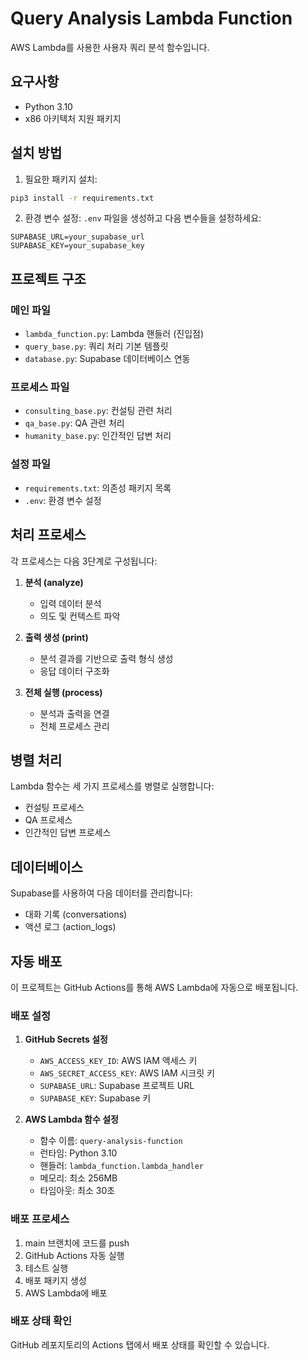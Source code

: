 # Query Analysis Lambda Function

AWS Lambda를 사용한 사용자 쿼리 분석 함수입니다.

## 요구사항

- Python 3.10
- x86 아키텍처 지원 패키지

## 설치 방법

1. 필요한 패키지 설치:
```bash
pip3 install -r requirements.txt
```

2. 환경 변수 설정:
`.env` 파일을 생성하고 다음 변수들을 설정하세요:
```
SUPABASE_URL=your_supabase_url
SUPABASE_KEY=your_supabase_key
```

## 프로젝트 구조

### 메인 파일
- `lambda_function.py`: Lambda 핸들러 (진입점)
- `query_base.py`: 쿼리 처리 기본 템플릿
- `database.py`: Supabase 데이터베이스 연동

### 프로세스 파일
- `consulting_base.py`: 컨설팅 관련 처리
- `qa_base.py`: QA 관련 처리
- `humanity_base.py`: 인간적인 답변 처리

### 설정 파일
- `requirements.txt`: 의존성 패키지 목록
- `.env`: 환경 변수 설정

## 처리 프로세스

각 프로세스는 다음 3단계로 구성됩니다:

1. **분석 (analyze)**
   - 입력 데이터 분석
   - 의도 및 컨텍스트 파악

2. **출력 생성 (print)**
   - 분석 결과를 기반으로 출력 형식 생성
   - 응답 데이터 구조화

3. **전체 실행 (process)**
   - 분석과 출력을 연결
   - 전체 프로세스 관리

## 병렬 처리

Lambda 함수는 세 가지 프로세스를 병렬로 실행합니다:
- 컨설팅 프로세스
- QA 프로세스
- 인간적인 답변 프로세스

## 데이터베이스

Supabase를 사용하여 다음 데이터를 관리합니다:
- 대화 기록 (conversations)
- 액션 로그 (action_logs)

## 자동 배포

이 프로젝트는 GitHub Actions를 통해 AWS Lambda에 자동으로 배포됩니다.

### 배포 설정

1. **GitHub Secrets 설정**
   - `AWS_ACCESS_KEY_ID`: AWS IAM 액세스 키
   - `AWS_SECRET_ACCESS_KEY`: AWS IAM 시크릿 키
   - `SUPABASE_URL`: Supabase 프로젝트 URL
   - `SUPABASE_KEY`: Supabase 키

2. **AWS Lambda 함수 설정**
   - 함수 이름: `query-analysis-function`
   - 런타임: Python 3.10
   - 핸들러: `lambda_function.lambda_handler`
   - 메모리: 최소 256MB
   - 타임아웃: 최소 30초

### 배포 프로세스

1. main 브랜치에 코드를 push
2. GitHub Actions 자동 실행
3. 테스트 실행
4. 배포 패키지 생성
5. AWS Lambda에 배포

### 배포 상태 확인

GitHub 레포지토리의 Actions 탭에서 배포 상태를 확인할 수 있습니다.